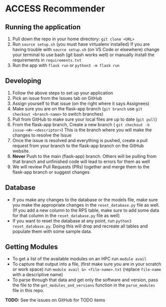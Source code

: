 # ACCESS Recommender
## Running the application
1. Pull down the repo in your home directory: ```git clone <URL>```
2. Run ```source setup.sh``` (you must have virtualenv installed)
    If you are having trouble with `source setup.sh` (on VS Code or elsewhere) change your terminal to use bash (git bash works well) or manually install the requirements in `requirements.txt`
4. Run the app with  ```flask run``` or ```python3 -m flask run```

## Developing
1. Follow the above steps to set up your application
2. Pick an issue from the Issues tab on GitHub 
3. Assign yourself to that issue (on the right where it says Assignees)
4. Make sure you are on the flask-app branch (```git branch``` use ```git checkout <branch-name>``` to switch branches)
5. Pull from GitHub to make sure your local files are up to date (```git pull```)
6. From the flask-app branch, Create a new branch ( ```git checkout -b issue-<#>-<descriptor>```)
    This is the branch where you will make the changes to resolve the Issue
7. Once the issue is resolved and everything is pushed, create a pull request from your branch to the flask-app branch on the GitHub website.
8. **Never** Push to the main (flask-app) branch. Others will be pulling from that branch and unfinished
    code will lead to errors for them as well
9. We will review Pull Requests (PRs) together and merge them to the flask-app branch or suggest changes

## Database
- If you make any changes to the database or the models file, make sure you make the appropriate changes in the
    ```reset_database.py``` file as well. (If you add a new column to the RPS table, 
    make sure to add some data for that column in the ```reset_database.py``` file as well)
- If you want to reset the database at any point, run ```python3 reset_database.py```.
    Doing this will drop and recreate all tables and populate them with some sample data.

## Getting Modules
- To get a list of the available modules on an HPC run `module avail`
- To capture that output into a file, (first make sure you are in your scratch or work space)
    run  `module avail &> <file-name>.txt` (replace `file-name` with a descriptive name)
- To parse through that data and get only the software and version, pass the file to the `get_modules_and_versions` function
    in the `parse_modules` file in this repo.

**TODO:**
See the issues on GitHub for TODO items

